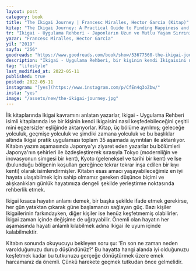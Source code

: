 ```yaml
---
layout: post
category: book
title: "The Ikigai Journey | Francesc Miralles, Hector Garcia (Kitap)"
kitap: "The Ikigai Journey: A Practical Guide to Fınding Happiness and Purpose the Japanese Way"
tr: "Ikigai - Uygulama Rehberi - Japonların Uzun ve Mutlu Yaşam Sırrını Hayata Geçirin"
yazar: "Francesc Miralles, Hector Garcia"
yil: "2019"
sayfa: "256"
goodreads: "https://www.goodreads.com/book/show/53677560-the-ikigai-journey"
description: "Ikigai - Uygulama Rehberi, bir kişinin kendi Ikigaisini nasıl keşfedebileceğini çeşitli mini egzersizler eşliğinde aktarıyor."
tag: "lifestyle"
last_modified_at: 2022-05-11
published: true
posted: 2022-05-11
instagram: "[yes](https://www.instagram.com/p/CfEn4q3oZbw/"
insta: "yes"
image: "/assets/new/the-ikigai-journey.jpg"
---
```


İlk kitaplarında Ikigai kavramını anlatan yazarlar, Ikigai - Uygulama Rehberi isimli kitaplarında ise bir kişinin kendi Ikigaisini nasıl keşfedebileceğini çeşitli mini egzersizler eşliğinde aktarıyorlar. Kitap, üç bölüme ayrılmış; geleceğe yolculuk, geçmişe yolculuk ve şimdiki zamana yolculuk ve bu başlıklar altında Ikigai pratik uygulaması toplam 35 aşamada ayrıntıları ile aktarılıyor. Kitabın yazım aşamasında Japonya'yı ziyaret eden yazarlar bu bölümleri Japonya'nın şehirleri ile özdeşleştirerek sırasıyla Tokyo (modernliğin ve inovasyonun simgesi bir kent), Kyoto (geleneksel ve tarihi bir kent) ve Ise (bulunduğu bölgenin koşulları gereğince tekrar tekrar inşa edilen bir kıyı kenti) olarak isimlendirmişler. Kitabın esas amacı yaşayabileceğimiz en iyi hayata ulaşabilmek için sahip olmamız gereken düşünce biçimi ve alışkanlıkları günlük hayatımıza dengeli şekilde yerleştirme noktasında rehberlik etmek.

Ikigai kısaca hayatın anlamı demek, bir başka şekilde ifade etmek gerekirse, her gün yataktan çıkarak güne başlamanızı sağlayan güç. Bazı kişiler Ikigailerinin farkındayken, diğer kişiler ise henüz keşfetmemiş olabilirler. İkigai zaman içinde değişime de uğrayabilir. Önemli olan hayatın her aşamasında hayati anlamlı kılabilmek adına Ikigai ile uyum içinde kalabilmektir.

Kitabın sonunda okuyucuyu bekleyen soru şu: 'En son ne zaman neden varolduğunuzu durup düşündünüz?' Bu hayatta hangi alanda iyi olduğunuzu keşfetmek kadar bu tutkunuzu gerçeğe dönüştürmek üzere emek harcamanız da önemli. Çünkü harekete geçmek tutkudan önce gelmelidir.
